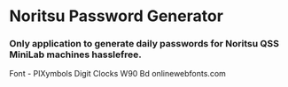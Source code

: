 # Noritsu Password Generator

### Only application to generate daily passwords for Noritsu QSS MiniLab machines hasslefree.



Font - PIXymbols Digit Clocks W90 Bd onlinewebfonts.com
